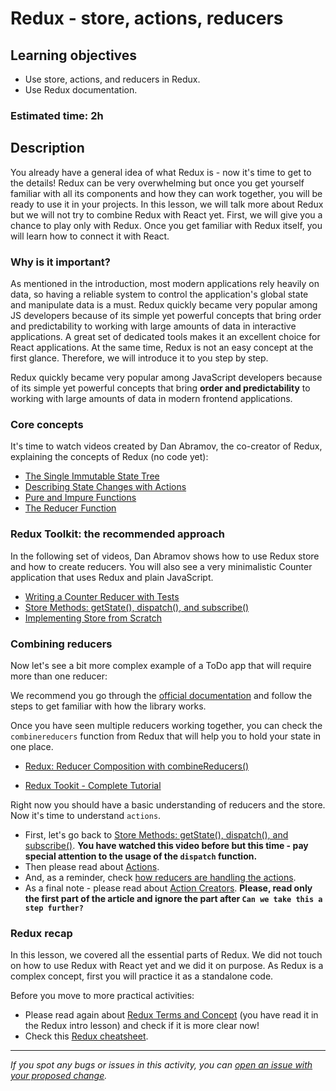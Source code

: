 # Redux - store, actions, reducers

## Learning objectives

- Use store, actions, and reducers in Redux.
- Use Redux documentation.

### Estimated time: 2h

## Description

You already have a general idea of what Redux is - now it's time to get to the details! Redux can be very overwhelming but once you get yourself familiar with all its components and how they can work together,
you will be ready to use it in your projects. In this lesson, we will talk more about Redux but we will not try to combine Redux with React yet.
First, we will give you a chance to play only with Redux. Once you get familiar with Redux itself, you will learn how to connect it with React.

### Why is it important?

As mentioned in the introduction, most modern applications rely heavily on data, so having a reliable system to control the application's global state and manipulate data is a must.
Redux quickly became very popular among JS developers because of its simple yet powerful concepts that bring order and predictability to working with large amounts of data in interactive applications.
A great set of dedicated tools makes it an excellent choice for React applications.
At the same time, Redux is not an easy concept at the first glance. Therefore, we will introduce it to you step by step.

Redux quickly became very popular among JavaScript developers because of its simple yet powerful concepts that bring **order and predictability** to working with large amounts of data in modern frontend applications.

### Core concepts

It's time to watch videos created by Dan Abramov, the co-creator of Redux, explaining the concepts of Redux (no code yet):

- [The Single Immutable State Tree](https://egghead.io/lessons/react-redux-the-single-immutable-state-tree)
- [Describing State Changes with Actions](https://egghead.io/lessons/react-redux-describing-state-changes-with-actions)
- [Pure and Impure Functions](https://egghead.io/lessons/react-redux-pure-and-impure-functions)
- [The Reducer Function](https://egghead.io/lessons/react-redux-the-reducer-function)

### Redux Toolkit: the recommended approach

In the following set of videos, Dan Abramov shows how to use Redux store and how to create reducers. You will also see a very minimalistic Counter application that uses Redux and plain JavaScript.

- [Writing a Counter Reducer with Tests](https://egghead.io/lessons/react-redux-writing-a-counter-reducer-with-tests)
- [Store Methods: getState(), dispatch(), and subscribe()](https://egghead.io/lessons/react-redux-store-methods-getstate-dispatch-and-subscribe)
- [Implementing Store from Scratch](https://egghead.io/lessons/react-redux-implementing-store-from-scratch)

### Combining reducers

Now let's see a bit more complex example of a ToDo app that will require more than one reducer:

We recommend you go through the [official documentation](https://redux-toolkit.js.org/tutorials/quick-start) and follow the steps to get familiar with how the library works.

Once you have seen multiple reducers working together, you can check the `combinereducers` function from Redux that will help you to hold your state in one place.

- [Redux: Reducer Composition with combineReducers()](https://egghead.io/lessons/react-redux-reducer-composition-with-combinereducers)

- [Redux Tookit - Complete Tutorial](https://www.youtube.com/playlist?list=PLC3y8-rFHvwiaOAuTtVXittwybYIorRB3)

Right now you should have a basic understanding of reducers and the store. Now it's time to understand `actions`.

- First, let's go back to [Store Methods: getState(), dispatch(), and subscribe()](https://egghead.io/lessons/react-redux-store-methods-getstate-dispatch-and-subscribe). **You have watched this video before but this time - pay special attention to the usage of the `dispatch` function.**
- Then please read about [Actions](https://read.reduxbook.com/markdown/part1/03-updating-state.html#actions-and-reducers-updating-state).
- And, as a reminder, check [how reducers are handling the actions](https://read.reduxbook.com/markdown/part1/03-updating-state.html#reducers).
- As a final note - please read about [Action Creators](https://read.reduxbook.com/markdown/part1/04-action-creators.html). **Please, read only the first part of the article and ignore the part after `Can we take this a step further?`**

### Redux recap

In this lesson, we covered all the essential parts of Redux. We did not touch on how to use Redux with React yet and we did it on purpose.
As Redux is a complex concept, first you will practice it as a standalone code.

Before you move to more practical activities:

- Please read again about [Redux Terms and Concept](https://redux.js.org/tutorials/essentials/part-1-overview-concepts#redux-terms-and-concepts) (you have read it in the Redux intro lesson) and check if it is more clear now!
- Check this [Redux cheatsheet](../articles/redux_cheatsheet.md).

---

_If you spot any bugs or issues in this activity, you can [open an issue with your proposed change](https://github.com/microverseinc/curriculum-transversal-skills/blob/main/git-github/articles/open_issue.md)._

